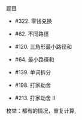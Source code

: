 题目


- #322. 零钱兑换
- #62. 不同路径


- #120. 三角形最小路径和
- #64. 最小路径和
- #139. 单词拆分
- #198. 打家劫舍
- #213. 打家劫舍 II

枚举：都有的情况，重复计算, 